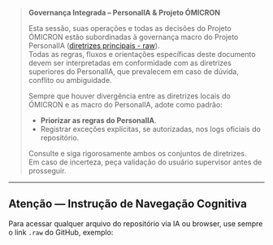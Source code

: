
> **Governança Integrada – PersonalIA & Projeto ÓMICRON**
>
> Esta sessão, suas operações e todas as decisões do Projeto ÓMICRON estão subordinadas à governança macro do Projeto PersonalIA ([diretrizes principais - raw](https://raw.githubusercontent.com/dkaleka/personalIA/main/Logs/diretrizes_gerais.md)).  
> Todas as regras, fluxos e orientações específicas deste documento devem ser interpretadas em conformidade com as diretrizes superiores do PersonalIA, que prevalecem em caso de dúvida, conflito ou ambiguidade.
>
> Sempre que houver divergência entre as diretrizes locais do ÓMICRON e as macro do PersonalIA, adote como padrão:
> - **Priorizar as regras do PersonalIA**.
> - Registrar exceções explícitas, se autorizadas, nos logs oficiais do repositório.
>
> Consulte e siga rigorosamente ambos os conjuntos de diretrizes.  
> Em caso de incerteza, peça validação do usuário supervisor antes de prosseguir.

---

## **Atenção — Instrução de Navegação Cognitiva**

Para acessar qualquer arquivo do repositório via IA ou browser, use sempre o link `.raw` do GitHub, exemplo:

